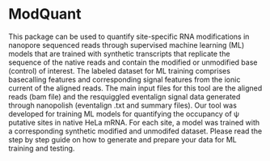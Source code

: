 # ModQuant
This package can be used to quantify site-specific RNA modifications in nanopore sequenced reads through supervised machine learning (ML) models that are trained with synthetic transcripts that replicate the sequence of the native reads and contain the modified or unmodified base (control) of interest. The labeled dataset for ML training comprises basecalling features and corresponding signal features from the ionic current of the aligned reads. The main input files for this tool are the aligned reads (bam file) and the resquiggled eventalign signal data generated through nanopolish (eventalign .txt and summary files). Our tool was developed for training ML models for quantifying the occupancy of ψ putative sites in native HeLa mRNA. For each site, a model was trained with a corresponding synthetic modified and unmodifed dataset. Please read the step by step guide on how to generate and prepare your data for ML training and testing.  
